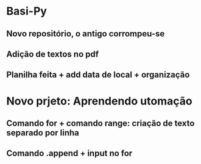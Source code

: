 # Basi-Py
## Novo repositório, o antigo corrompeu-se
## Adição de textos no pdf
## Planilha feita + add data de local + organização

# Novo prjeto: Aprendendo utomação
## Comando for + comando range: criação de texto separado por linha
## Comando .append + input no for